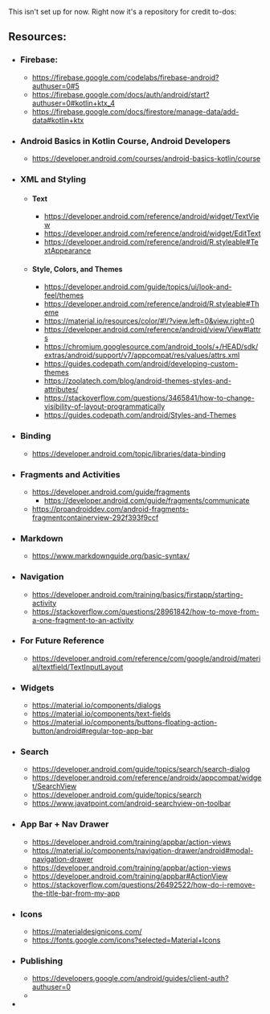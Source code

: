This isn't set up for now. Right now it's a repository for credit to-dos:

## Resources:

- ### Firebase:
  
    - <https://firebase.google.com/codelabs/firebase-android?authuser=0#5>
    - <https://firebase.google.com/docs/auth/android/start?authuser=0#kotlin+ktx_4>
    - <https://firebase.google.com/docs/firestore/manage-data/add-data#kotlin+ktx>
    
- ### Android Basics in Kotlin Course, Android Developers
  
    - <https://developer.android.com/courses/android-basics-kotlin/course>
    
- ### XML and Styling
  
    - #### Text
      
        - <https://developer.android.com/reference/android/widget/TextView>
        - <https://developer.android.com/reference/android/widget/EditText>
        - <https://developer.android.com/reference/android/R.styleable#TextAppearance>
        
    - #### Style, Colors, and Themes
      
        - <https://developer.android.com/guide/topics/ui/look-and-feel/themes>
        - <https://developer.android.com/reference/android/R.styleable#Theme>
        - <https://material.io/resources/color/#!/?view.left=0&view.right=0>
        - <https://developer.android.com/reference/android/view/View#lattrs>
        - <https://chromium.googlesource.com/android_tools/+/HEAD/sdk/extras/android/support/v7/appcompat/res/values/attrs.xml>
        - <https://guides.codepath.com/android/developing-custom-themes>
        - <https://zoolatech.com/blog/android-themes-styles-and-attributes/>
        - <https://stackoverflow.com/questions/3465841/how-to-change-visibility-of-layout-programmatically>
        - <https://guides.codepath.com/android/Styles-and-Themes>


- ### Binding
  
    - <https://developer.android.com/topic/libraries/data-binding>
    
- ### Fragments and Activities

    - <https://developer.android.com/guide/fragments>
      - <https://developer.android.com/guide/fragments/communicate>
    - <https://proandroiddev.com/android-fragments-fragmentcontainerview-292f393f9ccf>

- ### Markdown

    - <https://www.markdownguide.org/basic-syntax/>
    
- ### Navigation
    - <https://developer.android.com/training/basics/firstapp/starting-activity>
    - <https://stackoverflow.com/questions/28961842/how-to-move-from-a-one-fragment-to-an-activity>
    
- ### For Future Reference

    - <https://developer.android.com/reference/com/google/android/material/textfield/TextInputLayout>
    
- ### Widgets

    - <https://material.io/components/dialogs>
    - <https://material.io/components/text-fields>
    - <https://material.io/components/buttons-floating-action-button/android#regular-top-app-bar>
    
- ### Search
    
    - <https://developer.android.com/guide/topics/search/search-dialog>
    - <https://developer.android.com/reference/androidx/appcompat/widget/SearchView>
    - <https://developer.android.com/guide/topics/search>
    - <https://www.javatpoint.com/android-searchview-on-toolbar>

- ### App Bar + Nav Drawer

    - <https://developer.android.com/training/appbar/action-views>
    - <https://material.io/components/navigation-drawer/android#modal-navigation-drawer>
    - <https://developer.android.com/training/appbar/action-views>
    - <https://developer.android.com/training/appbar#ActionView>
    - <https://stackoverflow.com/questions/26492522/how-do-i-remove-the-title-bar-from-my-app>
    
- ### Icons

    - <https://materialdesignicons.com/>
    - <https://fonts.google.com/icons?selected=Material+Icons>

- ### Publishing
    - <https://developers.google.com/android/guides/client-auth?authuser=0>
    -    
-  
